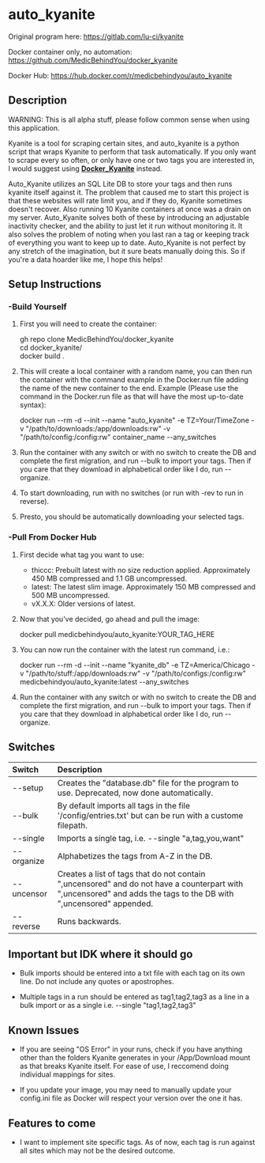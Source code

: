 # auto_kyanite

Original program here: https://gitlab.com/lu-ci/kyanite

Docker container only, no automation: https://github.com/MedicBehindYou/docker_kyanite

Docker Hub: https://hub.docker.com/r/medicbehindyou/auto_kyanite

## Description

WARNING: This is all alpha stuff, please follow common sense when using this application.

Kyanite is a tool for scraping certain sites, and auto_kyanite is a python script that wraps Kyanite to perform that task automatically. If you only want to scrape every so often, or only have one or two tags you are interested in, I would suggest using [**Docker_Kyanite**](https://github.com/MedicBehindYou/docker_kyanite) instead. 

Auto_Kyanite utilizes an SQL Lite DB to store your tags and then runs kyanite itself against it. The problem that caused me to start this project is that these websites will rate limit you, and if they do, Kyanite sometimes doesn't recover. Also running 10 Kyanite containers at once was a drain on my server. Auto_Kyanite solves both of these by introducing an adjustable inactivity checker, and the ability to just let it run without monitoring it. It also solves the problem of noting when you last ran a tag or keeping track of everything you want to keep up to date. Auto_Kyanite is not perfect by any stretch of the imagination, but it sure beats manually doing this. So if you're a data hoarder like me, I hope this helps!

## Setup Instructions 

### -Build Yourself

1. First you will need to create the container:

    gh repo clone MedicBehindYou/docker_kyanite  
    cd docker_kyanite/  
    docker build .  

2. This will create a local container with a random name, you can then run the container with the command example in the Docker.run file adding the name of the new container to the end. Example (Please use the command in the Docker.run file as that will have the most up-to-date syntax):

    docker run --rm -d --init --name "auto_kyanite" -e TZ=Your/TimeZone -v "/path/to/downloads:/app/downloads:rw" -v "/path/to/config:/config:rw" container_name --any_switches

3. Run the container with any switch or with no switch to create the DB and complete the first migration, and run --bulk to import your tags. Then if you care that they download in alphabetical order like I do, run --organize.

4. To start downloading, run with no switches (or run with -rev to run in reverse).

5. Presto, you should be automatically downloading your selected tags.

### -Pull From Docker Hub

1. First decide what tag you want to use:
    - thiccc: Prebuilt latest with no size reduction applied. Approximately 450 MB compressed and 1.1 GB uncompressed.
    - latest: The latest slim image. Approximately 150 MB compressed and 500 MB uncompressed.
    - vX.X.X: Older versions of latest.

2. Now that you've decided, go ahead and pull the image:

    docker pull medicbehindyou/auto_kyanite:YOUR_TAG_HERE

3. You can now run the container with the latest run command, i.e.:

    docker run --rm -d --init --name "kyanite_db" -e TZ=America/Chicago -v "/path/to/stuff:/app/downloads:rw" -v "/path/to/configs:/config:rw" medicbehindyou/auto_kyanite:latest --any_switches

4. Run the container with any switch or with no switch to create the DB and complete the first migration, and run --bulk to import your tags. Then if you care that they download in alphabetical order like I do, run --organize.

## Switches

| Switch | Description |
| :----- | :---------- |
| --setup | Creates the "database.db" file for the program to use. Deprecated, now done automatically.|
| --bulk | By default imports all tags in the file '/config/entries.txt' but can be run with a custome filepath. |
| --single | Imports a single tag, i.e. --single "a,tag,you,want" |
| --organize | Alphabetizes the tags from A-Z in the DB. |
| --uncensor | Creates a list of tags that do not contain ",uncensored" and do not have a counterpart with ",uncensored" and adds the tags to the DB with ",uncensored" appended. |
| --reverse | Runs backwards. |

## Important but IDK where it should go

- Bulk imports should be entered into a txt file with each tag on its own line. Do not include any quotes or apostrophes.

- Multiple tags in a run should be entered as tag1,tag2,tag3 as a line in a bulk import or as a single i.e. --single "tag1,tag2,tag3"

## Known Issues

- If you are seeing "OS Error" in your runs, check if you have anything other than the folders Kyanite generates in your /App/Download mount as that breaks Kyanite itself. For ease of use, I reccomend doing individual mappings for sites.

- If you update your image, you may need to manually update your config.ini file as Docker will respect your version over the one it has.

## Features to come

- I want to implement site specific tags. As of now, each tag is run against all sites which may not be the desired outcome.